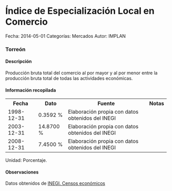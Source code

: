 Índice de Especialización Local en Comercio
=====

Fecha: 2014-05-01
Categorías: Mercados
Autor: IMPLAN

### Torreón

#### Descripción

Producción bruta total del comercio al por mayor y al por menor entre la producción bruta total de todas las actividades económicas.

#### Información recopilada

<table class="table table-hover table-bordered">
  <tr><th>Fecha</th><th>Dato</th><th>Fuente</th><th>Notas</th></tr>
  <tr><td>1998-12-31</td><td>0.3592 %</td><td>Elaboración propia con datos obtenidos del INEGI</td><td></td></tr>
  <tr><td>2003-12-31</td><td>14.8700 %</td><td>Elaboración propia con datos obtenidos del INEGI</td><td></td></tr>
  <tr><td>2008-12-31</td><td>7.4500 %</td><td>Elaboración propia con datos obtenidos del INEGI</td><td></td></tr>
</table>

Unidad: Porcentaje.

#### Observaciones

Datos obtenidos de [INEGI. Censos económicos](http://www3.inegi.org.mx/sistemas/saic/)
